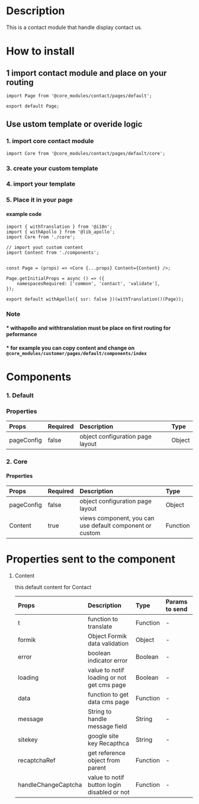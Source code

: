 # Description

This is a contact module that handle display contact us.

# How to install
## 1 import contact module and place on your routing

````
import Page from '@core_modules/contact/pages/default';

export default Page;
````

## Use ustom template or overide logic
### 1. import core contact module

````
import Core from '@core_modules/contact/pages/default/core';
````

### 3. create your custom template
### 4. import your template
### 5. Place it in your page
#### example code
````
import { withTranslation } from '@i18n';
import { withApollo } from '@lib_apollo';
import Core from './core';

// import yout custom content
import Content from './components';


const Page = (props) => <Core {...props} Content={Content} />;

Page.getInitialProps = async () => ({
    namespacesRequired: ['common', 'contact', 'validate'],
});

export default withApollo({ ssr: false })(withTranslation()(Page));

````

### Note
#### * withapollo and withtranslation must be place on first routing for peformance
#### * for example you can copy content and change on `@core_modules/customer/pages/default/components/index`

# Components
### 1. Default
### Properties
| Props       | Required | Description | Type |
| :---        | :---     | :---        |:---  |
| pageConfig  |  false   | object configuration page layout      | Object|


### 2. Core
#### Properties
| Props       | Required | Description | Type |
| :---        | :---     | :---        |:---  |
| pageConfig  |  false   | object configuration page layout      | Object|
| Content      |  true    | views component, you can use default component or custom | Function |


# Properties sent to the component

1. Content

    this default content for Contact

    | Props       | Description | Type | Params to send |
    | :---        | :---        |:---  | :---  |
    | t           | function to translate      | Function | - | 
    | formik      | Object Formik data validation      | Object | - |
    | error       | boolean  indicator error | Boolean | - |
    | loading     | value to notif loading or not get cms page| Boolean | - |
    | data        | function to get data cms page | Function | - |
    | message     | String to handle message field | String | - |
    | sitekey     | google site key Recapthca | String | - |
    | recaptchaRef | get reference object from parent | Function | - |
    |handleChangeCaptcha | value to notif button login disabled or not | Function | - |